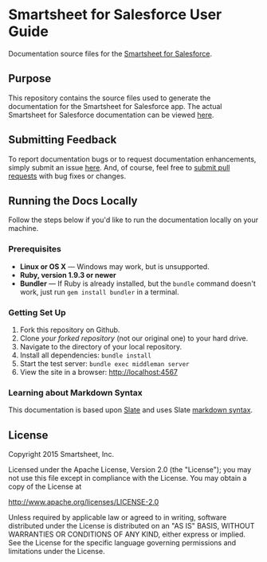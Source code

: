 # Smartsheet for Salesforce User Guide

Documentation source files for the [Smartsheet for Salesforce](http://www.smartsheet.com/developers/sfdc).

## Purpose

This repository contains the source files used to generate the documentation for the Smartsheet for Salesforce app.
The actual Smartsheet for Salesforce documentation can be viewed [here](http://smartsheet-platform.github.io/sfdc-docs). 

## Submitting Feedback

To report documentation bugs or to request documentation enhancements, simply submit an issue [here](https://github.com/smartsheet-platform/sfdc-docs/issues). 
And, of course, feel free to [submit pull requests](https://help.github.com/articles/using-pull-requests) with bug fixes or changes.

## Running the Docs Locally

Follow the steps below if you'd like to run the documentation locally on your machine.

### Prerequisites

- **Linux or OS X** — Windows may work, but is unsupported.
- **Ruby, version 1.9.3 or newer**
- **Bundler** — If Ruby is already installed, but the `bundle` command doesn't work, just run `gem install bundler` in a terminal.

### Getting Set Up

1. Fork this repository on Github.
2. Clone *your forked repository* (not our original one) to your hard drive.
3. Navigate to the directory of your local repository.
4. Install all dependencies: `bundle install`
5. Start the test server: `bundle exec middleman server`
6. View the site in a browser:  <http://localhost:4567>

### Learning about Markdown Syntax

This documentation is based upon [Slate](https://github.com/tripit/slate/) and uses Slate [markdown syntax](https://github.com/tripit/slate/wiki/Markdown-Syntax).

## License

Copyright 2015 Smartsheet, Inc.

Licensed under the Apache License, Version 2.0 (the
"License"); you may not use this file except in compliance
with the License. You may obtain a copy of the License at

http://www.apache.org/licenses/LICENSE-2.0

Unless required by applicable law or agreed to in writing,
software distributed under the License is distributed on an
"AS IS" BASIS, WITHOUT WARRANTIES OR CONDITIONS OF ANY KIND,
either express or implied. See the License for the specific
language governing permissions and limitations under the
License.

